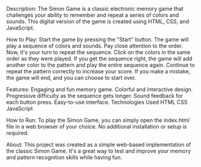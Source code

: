 Description:
The Simon Game is a classic electronic memory game that challenges your ability to remember and repeat a series of colors and sounds. This digital version of the game is created using HTML, CSS, and JavaScript.

How to Play:
Start the game by pressing the "Start" button.
The game will play a sequence of colors and sounds. Pay close attention to the order.
Now, it's your turn to repeat the sequence. Click on the colors in the same order as they were played.
If you get the sequence right, the game will add another color to the pattern and play the entire sequence again.
Continue to repeat the pattern correctly to increase your score.
If you make a mistake, the game will end, and you can choose to start over.

Features:
Engaging and fun memory game.
Colorful and interactive design.
Progressive difficulty as the sequence gets longer.
Sound feedback for each button press.
Easy-to-use interface.
Technologies Used
HTML
CSS
JavaScript

How to Run:
To play the Simon Game, you can simply open the index.html file in a web browser of your choice. No additional installation or setup is required.

About:
This project was created as a simple web-based implementation of the classic Simon Game. It's a great way to test and improve your memory and pattern recognition skills while having fun.

